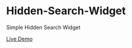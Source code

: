 # Hidden-Search-Widget
Simple Hidden Search Widget

<a href="https://hiddensearchwidgetbyabtahi.netlify.app/">Live Demo</a>
